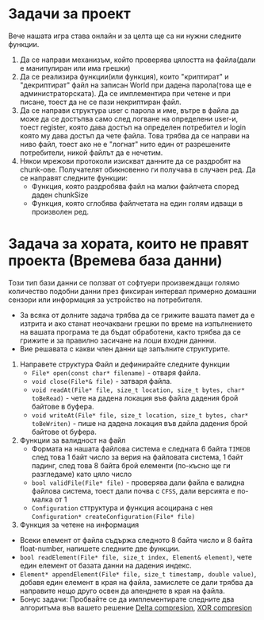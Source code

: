 # Задачи за проект

Вече нашата игра става онлайн и за целта ще са ни нужни следните функции.

1. Да се направи механизъм, който проверява цялостта на файла(дали е манипулиран или има грешки)
2. Да се реализира функции(или функция), които "криптират" и "декриптират" файл на записан World при дадена парола(това ще е администраторската). Да се имплементира при четене и при писане, тоест да не се пази некриптиран файл.
3. Да се направи структура user с парола и име, вътре в файла да може да се достъпва само след логване на определени user-и, тоест register, която дава достъп на определен потребител и login която му дава достъп да чете файла. Това трябва да се направи на ниво файл, тоест ако не е "логнат" нито един от разрешените потребители, никой файлът да е нечетим.
4. Някои мрежови протоколи изискват данните да се раздробят на chunk-ове. Получателят обикновенно ги получава в случаен ред. Да се направят следните функции:
   - Функция, която раздробява файл на малки файлчета според даден chunkSize
   - Функция, която сглобява файлчетата на един голям идващи в произволен ред.

# Задача за хората, които не правят проекта (Времева база данни)

Този тип бази данни се ползват от софтуери произвеждащи голямо количество подобни данни през фиксиран интервал примерно домашни сензори или информация за устройство на потребителя.

- За всяка от долните задача трябва да се грижите вашата памет да е изтрита и ако станат неочаквани грешки по време на изпълнението на вашата програма те да бъдат обработени, както трябва да се грижите и за правилно засичане на лоши входни даннни.
- Вие решавата с какви член данни ще запълните структурите.

1. Направете структура Файл и дефинирайте следните функции
   - `File* open(const char* filename)` - отваря файла.
   - `void close(File*& file)` - затваря файла.
   - `void readAt(File* file, size_t location, size_t bytes, char* toBeRead)` - чете на дадена локация във файла дадения брой байтове в буфера.
   - `void writeAt(File* file, size_t location, size_t bytes, char* toBeWriten)` - пише на дадена локация във дайла дадения брой байтове ot буфера.
2. Функции за валидност на файл
   - Формата на нашата файлова система е следната 6 байта `TIMEDB` след това 1 байт число за верия на файловата система, 1 байт падинг, след това 8 байта брой елементи (по-късно ще ги разгледаме) като цяло число
   - `bool validFile(File* file)` - проверява дали файла е валидна файлова система, тоест дали почва с `CFSS`, дали версията е по-малка от 1
   - `Configuration` сттруктура и функция асоцирана с нея `Configuration* createConfiguration(File* file)`
3. Функция за четене на информация

- Всеки елемент от файла съдържа следното 8 байта число и 8 байта float-number, напишете следните две функции.
- `bool readElement(File* file, size_t index, Element& element)`, чете един елемент от базата данни на дадения индекс.
- `Element* appendElement(File* file, size_t timestamp, double value)`, добавя един елемент в края на файла, замислете се дали трябва да направите нещо друго освен да апенднете в края на файла.
- Бонус задачи: Пробвайте се да имплементирате следните два алгоритъма във вашето решение [Delta compresion](https://en.wikipedia.org/wiki/Delta_encoding), [XOR compresion](https://clemenswinter.com/2024/04/07/the-simple-beauty-of-xor-floating-point-compression/)
